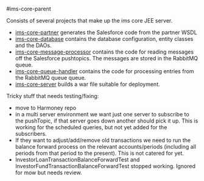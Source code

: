 #ims-core-parent

Consists of several projects that make up the ims core JEE server.

 * [ims-core-partner](./ims-core-partner/README.md) generates the Salesforce code from the partner WSDL  
 * [ims-core-database](./ims-core-database/README.md) contains the database configuration, entity classes and the DAOs. 
 * [ims-core-message-processor](./ims-core-message-processor/README.md) contains the code for reading messages off the Salesforce pushtopics. The messages are stored in the RabbitMQ queue.
 * [ims-core-queue-handler](./ims-core-queue-handler/README.md) contains the code for processing entries from the RabbitMQ queue queue.
 * [ims-core-server](./ims-core-server/README.md) builds a war file suitable for deployment.
 
 Tricky stuff that needs testing/fixing:

 * move to Harmoney repo
 * in a multi server environment we want just one server to subscribe to the pushTopic, if that server goes down another should pick it up. This is working for the scheduled queries, but not yet added for the subscribers.
 * If they want to adjust/add/remove old transactions we need to run the balance forward process on the relevant accounts/periods (including all periods from that period to the present). This is not catered for yet.
 * InvestorLoanTransactionBalanceForwardTest and InvestorFundTransactionBalanceForwardTest stopped working. Ignored for mow but needs review.

  
 
